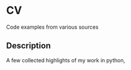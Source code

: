 # CV
Code examples from various sources


## Description

A few collected highlights of my work in python, 
